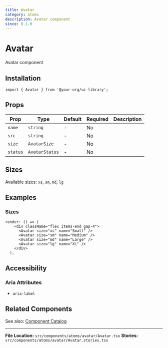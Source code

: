 ```yaml
---
title: Avatar
category: atoms
description: Avatar component
since: 0.1.0
---
```


# Avatar

Avatar component

## Installation

```tsx
import { Avatar } from '@your-org/ui-library';
```

## Props


| Prop | Type | Default | Required | Description |
|------|------|---------|----------|-------------|
| `name` | `string` | - | No |  |
| `src` | `string` | - | No |  |
| `size` | `AvatarSize` | - | No |  |
| `status` | `AvatarStatus` | - | No |  |





## Sizes

Available sizes: `xs`, `sm`, `md`, `lg`


## Examples


### Sizes



```tsx
render: () => (
    <div className="flex items-end gap-4">
      <Avatar size="xs" name="Small" />
      <Avatar size="sm" name="Medium" />
      <Avatar size="md" name="Large" />
      <Avatar size="lg" name="XL" />
    </div>
  ),
```


## Accessibility

### Aria Attributes

- `aria-label`



## Related Components

See also: [Component Catalog](../catalog.md)

---

**File Location:** `src/components/atoms/avatar/Avatar.tsx`
**Stories:** `src/components/atoms/avatar/Avatar.stories.tsx`
